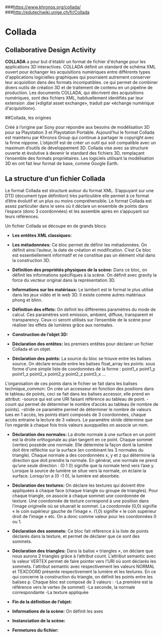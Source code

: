 ###https://www.khronos.org/collada/
###http://edutechwiki.unige.ch/fr/Collada


# Collada 

## Collaborative Design Activity
**COLLADA** a pour but d'établir un format de fichier d'échange pour les applications 3D interactives.
COLLADA définit un standard de schéma XML ouvert pour échanger les acquisitions numériques entre différents types d'applications logicielles graphiques qui pourraient autrement conserver leur acquisition dans des formats incompatibles. ce qui permet de combiner divers outils de création 3D et de traitement de contenu en un pipeline de production. 
Les documents COLLADA, qui décrivent des acquisitions numériques, sont des fichiers XML, habituellement identifiés par leur extension .dae («digital asset exchange», traduit par «échange numérique d'acquisition»).

##Collada, les origines

Créé à l’origine par Sony pour répondre aux besoins de modélisation 3D pour sa Playstation 3 et Playstation Portable.
 Aujourd’hui le format Collada est maintenu par Khronos Group qui continue à partager le copyright avec la firme nippone. 
L’objectif est de créer un outil qui soit compatible avec un maximum d’outils de développement 3D.
Collada vise avec sa structure ouverte et évolutive à devenir le standard des fichiers 3D, remplaçant l’ensemble des formats propriétaires. 
Les logiciels utilisant la modélisation 3D en ont fait leur format de base, comme Google Earth.


## La structure d'un fichier Collada

Le format Collada est structuré autour du format XML. S’appuyant sur une DTD (document type définition) très particulière elle permet à ce format d’être évolutif et un plus ou moins compréhensible.
Le format Collada est assez particulier dans le sens où il déclare un ensemble de points dans l’espace (donc 3 coordonnées) et les assemble après en s’appuyant sur leurs références.

Un fichier Collada se découpe en de grands blocs:
* **Les entêtes XML classiques:**

* **Les métadonnées:** 
Ce bloc permet de définir les métadonnées. On définit ainsi l’auteur, la date de création et modification. C’est 
Ce bloc est essentiellement informatif et ne constitue pas un élément vital dans la construction 3D.

* **Définition des propriétés physiques de la scène:** 
Dans ce bloc, on définit les informations spécifiques à la scène. On définit avec gravity la force du vecteur original dans la représentation 3D. 

* **Informations sur les matériaux:** 
Le lambert est le format le plus utilisé dans les jeux vidéo et le web 3D. Il existe comme autres matériaux phong et blinn.

* **Définition des effets:** 
On définit les différentes paramètres du mode de calcul. Ces paramètres sont emission, ambient, diffuse, transparent et transparency.
Ceux-ci seront utilisés sur l’ensemble de la scène pour réaliser les effets de lumières grâce aux normales.

* **Construction de l’objet 3D:** 
* **Déclaration des entêtes:** 
les premiers entêtes pour déclarer un fichier Collada et un objet.

* **Déclaration des points:** 
La source du bloc se trouve entre les balises source. 
On déclare ensuite entre les balises float_array les points: sous forme d'une simple liste de coordonnées de la forme : point1_x point1_y point1_z point2_x point2_y point2_z point3_x …

L’organisation de ces points dans le fichier se fait dans les balises technique_common: On crée un accesseur en fonction des positions dans le tableau de points, ceci se fait dans les balises accessor, elle prend en attribut:
-source qui est une URI faisant référence au tableau de point.
-count qui permet de déterminer le nombre d’accès au tableau (le nombre de points).
-stride ce paramètre permet de déterminer le nombre de valeurs lues en 1 accès, les points étant composés de 3 coordonnées, chaque accès entraine la lecture de 3 valeurs.
Le paramètre stride détermine que l’on regarde à chaque fois trois valeurs auxqquelles on associe un nom. 

* **Déclaration des normales:** 
La droite normale à une surface en un point est la droite orthogonale au plan tangent en ce point. Chaque sommet (vertex) possède une normale. Elle détermine la façon dont la lumière doit être réfléchie sur la surface (en combinant les 3 normales du triangle). Chaque normale a des coordonnées x, y et z qui détermine la direction que doit prendre la normale. En général, une normale ne prend qu’une seule direction :
(0 1 0) signifie que la normale tend vers l’axe y. Lorsque la source de lumière se situe vers la normale, on éclaire la surface. Lorsqu’on a (0 -1 0), la lumière est absorbée. 

* **Déclaration des textures:** 
On déclare  les textures qui doivent être appliquées à chaque face (chaque triangle ou groupe de triangles). Pour chaque triangle, on associe à chaque sommet une coordonnée de texture. 
Une coordonnée de texture correspond à une position dans l’image originelle où se situerait le sommet. 
La coordonnée (0,0) signifie « le coin supérieur gauche de l’image ». 
(1,0) signifie « le coin supérieur droit de l’image » etc.
 On a donc comme valeur pour les coordonnées 0 ou 1.

* **Déclaration des sommets:** 
Ce bloc fait référence à la liste de points déclarés dans la texture, et permet de déclarer que ce sont des sommets. 

* **Déclaration des triangles:** 
Dans la balise « triangles », on déclare que nous aurons 2 triangles grâce à l’attribut count.
L’attribut semantic avec la valeur VERTEX permet de faire pointer vers l’URI où sont déclarés les sommets. 
l'attribut semantic avec respectivement les valeurs NORMAL et TEXCOORD présente respectivement la lumière et les textures.
En ce qui concerne la construction du triangle, on définit les points entre les balises p. Chaque bloc est composé de 3 valeurs :
-La première est la référence vers le vertex (le sommet)
-La seconde, la normale correspondante
-La texture appliquée

* **Fin de la définition de l’objet:** 
   
* **Informations de la scène:** 
On définit les axes 
* **Instanciation de la scène:** 

* **Fermetures du fichier:** 
</COLLADA>


